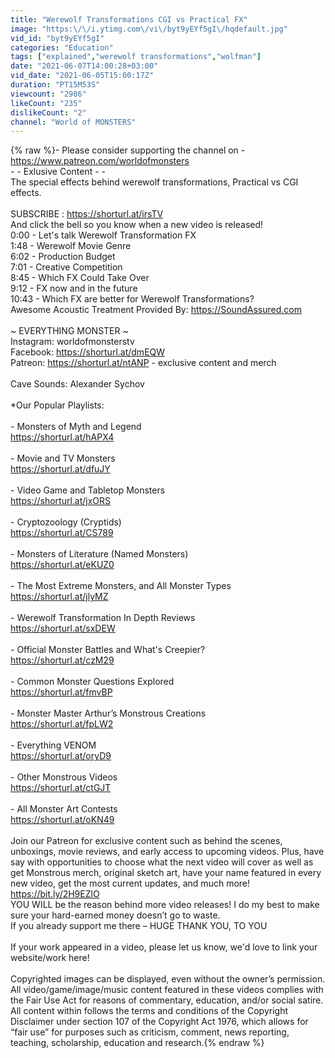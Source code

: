 ```yaml
---
title: "Werewolf Transformations CGI vs Practical FX"
image: "https:\/\/i.ytimg.com\/vi\/byt9yEYf5gI\/hqdefault.jpg"
vid_id: "byt9yEYf5gI"
categories: "Education"
tags: ["explained","werewolf transformations","wolfman"]
date: "2021-06-07T14:00:28+03:00"
vid_date: "2021-06-05T15:00:17Z"
duration: "PT15M53S"
viewcount: "2986"
likeCount: "235"
dislikeCount: "2"
channel: "World of MONSTERS"
---
```

{% raw %}- Please consider supporting the channel on - <a rel="nofollow" target="blank" href="https://www.patreon.com/worldofmonsters">https://www.patreon.com/worldofmonsters</a><br />     -    -  Exlusive Content  -    -     <br />The special effects behind werewolf transformations, Practical vs CGI effects.<br /><br />SUBSCRIBE : <a rel="nofollow" target="blank" href="https://shorturl.at/irsTV">https://shorturl.at/irsTV</a><br />And click the bell so you know when a new video is released!<br />0:00 - Let's talk Werewolf Transformation FX<br />1:48 - Werewolf Movie Genre<br />6:02 - Production Budget<br />7:01 - Creative Competition<br />8:45 - Which FX Could Take Over<br />9:12 - FX now and in the future<br />10:43 - Which FX are better for Werewolf Transformations?<br />Awesome Acoustic Treatment Provided By: <a rel="nofollow" target="blank" href="https://SoundAssured.com">https://SoundAssured.com</a><br />      <br />          ~       EVERYTHING MONSTER       ~<br />Instagram:  worldofmonsterstv<br />Facebook:  <a rel="nofollow" target="blank" href="https://shorturl.at/dmEQW">https://shorturl.at/dmEQW</a><br />Patreon: <a rel="nofollow" target="blank" href="https://shorturl.at/ntANP">https://shorturl.at/ntANP</a> - exclusive content and merch<br /><br />Cave Sounds: Alexander Sychov<br /><br />     *Our Popular Playlists:<br /><br /> -  Monsters of Myth and Legend<br /><a rel="nofollow" target="blank" href="https://shorturl.at/hAPX4">https://shorturl.at/hAPX4</a><br /><br /> -  Movie and TV Monsters<br /><a rel="nofollow" target="blank" href="https://shorturl.at/dfuJY">https://shorturl.at/dfuJY</a><br /><br />-  Video Game and Tabletop Monsters <br /><a rel="nofollow" target="blank" href="https://shorturl.at/jxORS">https://shorturl.at/jxORS</a><br /><br /> -  Cryptozoology (Cryptids)<br /><a rel="nofollow" target="blank" href="https://shorturl.at/CS789">https://shorturl.at/CS789</a><br /> <br />-  Monsters of Literature (Named Monsters)<br /><a rel="nofollow" target="blank" href="https://shorturl.at/eKUZ0">https://shorturl.at/eKUZ0</a><br /><br /> -  The Most Extreme Monsters, and All Monster Types<br /><a rel="nofollow" target="blank" href="https://shorturl.at/jlyMZ">https://shorturl.at/jlyMZ</a><br /><br />-  Werewolf Transformation In Depth Reviews<br /><a rel="nofollow" target="blank" href="https://shorturl.at/sxDEW">https://shorturl.at/sxDEW</a><br /><br /> -  Official Monster Battles and What's Creepier?<br /><a rel="nofollow" target="blank" href="https://shorturl.at/czM29">https://shorturl.at/czM29</a><br /><br />-  Common Monster Questions Explored<br /><a rel="nofollow" target="blank" href="https://shorturl.at/fmvBP">https://shorturl.at/fmvBP</a><br /><br />-  Monster Master Arthur’s Monstrous Creations<br /><a rel="nofollow" target="blank" href="https://shorturl.at/fpLW2">https://shorturl.at/fpLW2</a><br /><br /> -  Everything VENOM<br /><a rel="nofollow" target="blank" href="https://shorturl.at/oryD9">https://shorturl.at/oryD9</a> <br /><br /> -  Other Monstrous Videos<br /><a rel="nofollow" target="blank" href="https://shorturl.at/ctGJT">https://shorturl.at/ctGJT</a><br /><br />-  All Monster Art Contests <br /><a rel="nofollow" target="blank" href="https://shorturl.at/oKN49">https://shorturl.at/oKN49</a><br /><br />Join our Patreon for exclusive content such as behind the scenes, unboxings, movie reviews, and early access to upcoming videos. Plus, have say with opportunities to choose what the next video will cover as well as get Monstrous merch, original sketch art, have your name featured in every new video, get the most current updates, and much more!  <a rel="nofollow" target="blank" href="https://bit.ly/2H9EZlO">https://bit.ly/2H9EZlO</a><br />YOU WILL be the reason behind more video releases! I do my best to make sure your hard-earned money doesn’t go to waste. <br />If you already support me there – HUGE THANK YOU, TO YOU<br /> <br />If your work appeared in a video, please let us know, we'd love to link your website/work here!<br /><br />Copyrighted images can be displayed, even without the owner’s permission. <br />All video/game/image/music content featured in these videos complies with the Fair Use Act for reasons of commentary, education, and/or social satire.<br />All content within follows the terms and conditions of the Copyright Disclaimer under section 107 of the Copyright Act 1976, which allows for “fair use” for purposes such as criticism, comment, news reporting, teaching, scholarship, education and research.{% endraw %}
